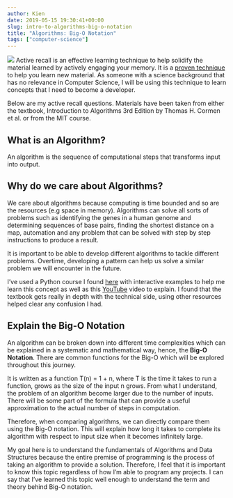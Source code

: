 ```yaml
---
author: Kien
date: 2019-05-15 19:30:41+00:00
slug: intro-to-algorithms-big-o-notation
title: "Algorithms: Big-O Notation"
tags: ["computer-science"]
---
```


![](https://images.unsplash.com/photo-1517694712202-14dd9538aa97?ixlib=rb-1.2.1&ixid=eyJhcHBfaWQiOjEyMDd9&auto=format&fit=crop&w=1500&q=80)
Active recall is an effective learning technique to help solidify the material learned by actively engaging your memory. It is a <a href="https://www.ncbi.nlm.nih.gov/pubmed/26173288" target="_blank">proven technique</a> to help you learn new material. As someone with a science background that has no relevance in Computer Science, I will be using this technique to learn concepts that I need to become a developer.

Below are my active recall questions. Materials have been taken from either the textbook, Introduction to Algorithms 3rd Edition by Thomas H. Cormen et al. or from the MIT course.

## **What is an Algorithm?**

An algorithm is the sequence of computational steps that transforms input into output.

## **Why do we care about Algorithms?**

We care about algorithms because computing is time bounded and so are the resources (e.g space in memory). Algorithms can solve all sorts of problems such as identifying the genes in a human genome and determining sequences of base pairs, finding the shortest distance on a map, automation and any problem that can be solved with step by step instructions to produce a result.

It is important to be able to develop different algorithms to tackle different problems. Overtime, developing a pattern can help us solve a similar problem we will encounter in the future.

I’ve used a Python course I found <a href="https://runestone.academy/runestone/static/pythonds/index.html" target="_blank">here</a> with interactive examples to help me learn this concept as well as this <a href="https://www.youtube.com/watch?v=D6xkbGLQesk" target="_blank">YouTube</a> video to explain. I found that the textbook gets really in depth with the technical side, using other resources helped clear any confusion I had.

## **Explain the Big-O Notation**

An algorithm can be broken down into different time complexities which can be explained in a systematic and mathematical way, hence, the **Big-O** **Notation**. There are common functions for the Big-O which will be explored throughout this journey.

It is written as a function T(n) = 1 + n, where T is the time it takes to run a function, grows as the size of the input n grows. From what I understand, the problem of an algorithm become larger due to the number of inputs. There will be some part of the formula that can provide a useful approximation to the actual number of steps in computation.

Therefore, when comparing algorithms, we can directly compare them using the Big-O notation. This will explain how long it takes to complete its algorithm with respect to input size when it becomes infinitely large.

My goal here is to understand the fundamentals of Algorithms and Data Structures because the entire premise of programming is the process of taking an algorithm to provide a solution. Therefore, I feel that it is important to know this topic regardless of how I’m able to program any projects. I can say that I’ve learned this topic well enough to understand the term and theory behind Big-O notation.
